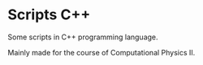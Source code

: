 # Scripts C++
Some scripts in C++ programming language. 

Mainly made for the course of Computational Physics II.
